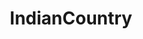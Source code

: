 ---
title: IndianCountry
crosslinks:
- AskHistorians
- NoDAPL
- Navajo
- The_Donald
- NativeAmerican
- relationships
- venezuela
- funny
- worldnews
- Montana
- seedswap
- Archaeology
- BrasilOnReddit
- Anthropology
- uncensorednews
- UniversityofMontana
- Hawaii
- DeepGreenResistance
- nativeart
---